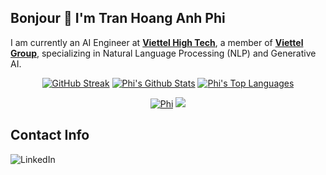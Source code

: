 ## Bonjour 👋 I'm Tran Hoang Anh Phi

I am currently an AI Engineer at [**Viettel High Tech**](https://viettelhightech.vn/), a member of [**Viettel Group**](https://viettel.com.vn/), specializing in Natural Language Processing (NLP) and Generative AI.


<div align="center">
  <a href="https://git.io/streak-stats"><img alt="GitHub Streak" src="https://streak-stats.demolab.com/?user=phitrann&theme=dark" /></a>
  <a href="https://github.com/phitrann/github-readme-stats"><img alt="Phi's Github Stats" src="https://github-readme-stats.vercel.app/api?username=phitrann&show_icons=true&count_private=true&theme=react&hide_border=true&bg_color=0D1117" /></a>
  <a href="https://github.com/phitrann/github-readme-stats"><img alt="Phi's Top Languages" src="https://github-readme-stats.vercel.app/api/top-langs/?username=phitrann&show_icons=true&locale=en&layout=compact&theme=react&hide_border=true&bg_color=0D1117" alt="anhphi-stats" /></a>
</div>



<p align="center">
  <a href="https://git.io/typing-svg"><img src="https://readme-typing-svg.demolab.com?font=Fira+Code&pause=1000&random=false&width=435&lines=Phi+Tran" alt="Phi" /></a>
  <a href="https://github.com/phitrann/readme-typing-svg"><img src="https://readme-typing-svg.demolab.com/?lines=Specialized%20in%20RAG%20Systems%2C%20Efficient%20LLMs%2C%20and%20AI%20Agents;AI%20Engineer%20with%20a%20focus%20on%20practical%20AI%20solutions;Driven%20by%20curiosity%20and%20a%20passion%20for%20innovation&font=Fira%20Code&center=true&width=800&height=45&color=f75c7e&vCenter=true&pause=1000&size=22" /></a>
</p>

## Contact Info
[<img align="left" alt="LinkedIn" src="https://img.shields.io/badge/linkedin%20-%230077B5.svg?&style=for-the-badge&logo=linkedin&logoColor=white"/>](https://www.linkedin.com/in/phitrann)


